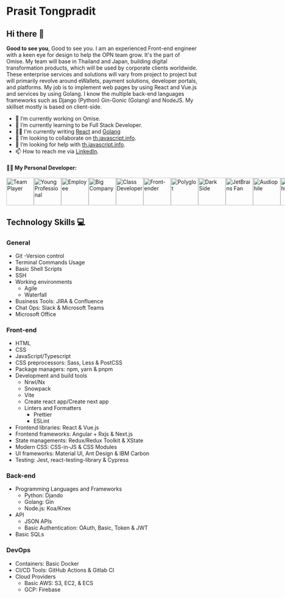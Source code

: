 # Prasit Tongpradit
## Hi there 👋

**Good to see you**, Good to see you. I am an experienced Front-end engineer with a keen eye for design to help the OPN team grow. It's the part of Omise. My team will base in Thailand and Japan, building digital transformation products, which will be used by corporate clients worldwide. These enterprise services and solutions will vary from project to project but will primarily revolve around eWallets, payment solutions, developer portals, and platforms. My job is to implement web pages by using React and Vue.js and services by using Golang. I know the multiple back-end languages frameworks such as Django (Python) Gin-Gonic (Golang) and NodeJS. My skillset mostly is based on client-side.


- 🔭 I’m currently working on Omise.
- 🌱 I’m currently learning to be Full Stack Developer.
- ✍🏻 I'm currently writing [React](https://github.com/facebook/react) and [Golang](https://github.com/golang/go)
- 👯 I’m looking to collaborate on [th.javascript.info](https://github.com/javascript-tutorial/th.javascript.info).
- 🤔 I’m looking for help with [th.javascript.info](https://github.com/javascript-tutorial/th.javascript.info).
- 📫 How to reach me via [LinkedIn](https://www.linkedin.com/in/prasit-tongpradit/).


#### 👨‍💻 My Personal Developer:

<div style="display: flex;">
  <img src="https://resources.jetbrains.com/storage/infographics/images/dv-2020/badge_team_player.svg" width="72" alt="Team Player">
  <img src="https://resources.jetbrains.com/storage/infographics/images/dv-2020/badge_young_professional.svg" width="72" alt="Young Professional">
  <img src="https://resources.jetbrains.com/storage/infographics/images/dv-2020/badge_employee.svg" width="72" alt="Employee">
  <img src="https://resources.jetbrains.com/storage/infographics/images/dv-2020/badge_big_company.svg" width="72" alt="Big Company">
  <img src="https://resources.jetbrains.com/storage/infographics/images/dv-2020/badge_class_developer.svg" width="72" alt="Class Developer">
  <img src="https://resources.jetbrains.com/storage/infographics/images/dv-2020/badge_front-ender.svg" width="72" alt="Front-ender">
  <img src="https://resources.jetbrains.com/storage/infographics/images/dv-2020/badge_polyglot.svg" width="72" alt="Polyglot">
  <img src="https://resources.jetbrains.com/storage/infographics/images/dv-2020/badge_dark_side.svg" width="72" alt="Dark Side">
  <img src="https://resources.jetbrains.com/storage/infographics/images/dv-2020/badge_jb_fan.svg" width="72" alt="JetBrains Fan">
  <img src="https://resources.jetbrains.com/storage/infographics/images/dv-2020/badge_audiophile.svg" width="72" alt="Audiophile">
  <img src="https://resources.jetbrains.com/storage/infographics/images/dv-2020/badge_bibliophile.svg" width="72" alt="Bibliophile">
  <img src="https://resources.jetbrains.com/storage/infographics/images/dv-2020/badge_gamer.svg" width="72" alt="Gamer">
</div>


## Technology Skills 💻

### General

- Git -Version control
- Terminal Commands Usage
- Basic Shell Scripts
- SSH
- Working environments
  - Agile
  - Waterfall
- Business Tools: JIRA & Confluence
- Chat Ops: Slack & Microsoft Teams
- Microsoft Office

### Front-end

- HTML
- CSS
- JavaScript/Typescript
- CSS preprocessors: Sass, Less & PostCSS
- Package managers: npm, yarn & pnpm
- Development and build tools
  - Nrwl/Nx
  - Snowpack
  - Vite
  - Create react app/Create next app
  - Linters and Formatters
    -  Prettier
    -  ESLint
- Frontend libraries: React & Vue.js
- Frontend frameworks: Angular + Rxjs & Next.js
- State managements: Redux/Redux Toolkit & XState
- Modern CSS: CSS-in-JS & CSS Modules
- UI frameworks: Material UI, Ant Design & IBM Carbon
- Testing: Jest, react-testing-library & Cypress

### Back-end

- Programming Languages and Frameworks
  - Python: Djando
  - Golang: Gin
  - Node.js: Koa/Knex
- API
  - JSON APIs
  - Basic Authentication: OAuth, Basic, Token & JWT
- Basic SQLs

### DevOps

- Containers: Basic Docker
- CI/CD Tools: GitHub Actions & Gitlab CI
- Cloud Providers
  - Basic AWS: S3, EC2, & ECS
  - GCP: Firebase


<!--
**EpicHigh/Epichigh** is a ✨ _special_ ✨ repository because its `README.md` (this file) appears on your GitHub profile.

Here are some ideas to get you started:

- 🔭 I’m currently working on ...
- 🌱 I’m currently learning ...
- 👯 I’m looking to collaborate on ...
- 🤔 I’m looking for help with ...
- 💬 Ask me about ...
- 📫 How to reach me: ...
- 😄 Pronouns: ...
- ⚡ Fun fact: ...
-->
